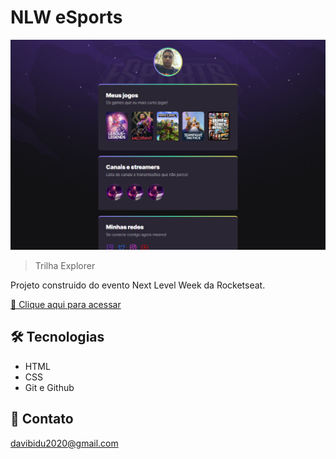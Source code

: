 # NLW eSports

![preview](./.github/preview.png)

> Trilha Explorer 

Projeto construido do evento Next Level Week da Rocketseat.  

[ 🔗 Clique aqui para acessar](https://Davibidu.github.io/NLW-eSports) 

## 🛠 Tecnologias 
- HTML
- CSS
- Git e Github

## 📱 Contato 
davibidu2020@gmail.com
